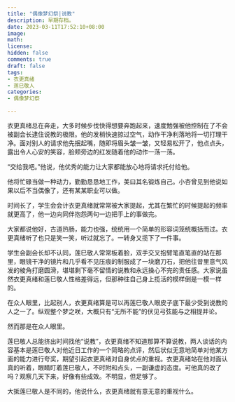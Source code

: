 ```yaml
---
title: "偶像梦幻祭|说教"
description: 早期存档。
date: 2023-03-11T17:52:10+08:00  
image: 
math: 
license: 
hidden: false
comments: true
draft: false
tags:
- 衣更真绪
- 莲巳敬人
categories:
- 偶像梦幻祭

---
```

衣更真绪总在奔走，大多时候步伐快得想要奔跑起来，速度勉强被他控制在了不会被副会长逮住说教的极限。他的发梢快速掠过空气，动作干净利落地将一切打理干净。面对别人的请求他先抿起嘴，随即将眉头皱一皱，又轻易松开了，他点点头，露出令人心安的笑容，脸颊旁边的红发随着他的动作一荡一荡。

“交给我吧。”他说，他优秀的能力让大家都能放心地将请求托付给他。

他将忙碌当做一种动力，勤勤恳恳地工作，美曰其名锻炼自己。小杏曾见到他说如果以后不当偶像了，还有某某职业可以做。

时间长了，学生会会计衣更真绪就常常被大家提起，尤其在繁忙的时候提起的频率就更高了，他一边向同伴抱怨两句一边把手上的事做完。

大家都说他好，古道热肠，能力也强，统统用一个简单的形容词笼统概括而过。衣更真绪听了也只是笑一笑，听过就忘了。一转身又揽下了一件事。

学生会副会长却不认同，莲巳敬人常常板着脸，双手交叉抱臂笔直笔直的站在那里，眼镜干净的镜片和几乎看不见压痕的制服成了一块磨刀石，把他往昔里意气风发的棱角打磨圆滑，堪堪剩下毫不留情的说教和永远操心不完的责任感。大家说虽然衣更真绪和莲巳敬人性格差得远，但那种往自己身上揽活的模样倒是一模一样的。

在众人眼里，比起别人，衣更真绪算是可以再莲巳敬人眼皮子底下最少受到说教的人之一了。纵观整个梦之咲，大概只有“无所不能”的伏见弓弦能与之相提并论。

然而那是在众人眼里。

莲巳敬人总能挤出时间找他“说教”，衣更真绪不知道那算不算说教，两人谈话的内容基本是莲巳敬人对他近日工作的一个简略的点评，然后状似无意地简单对他某方面的能力进行夸奖，期望引起衣更真绪对自身优点的重视。衣更真绪站在他对面认真的听着，眼睛盯着莲巳敬人，不时附和点头，一副谦虚的态度。可他真的改了吗？观察几天下来，好像有些成效。不明显，但足够了。

大抵莲巳敬人是不同的，他说什么，衣更真绪就有意无意的重视什么。